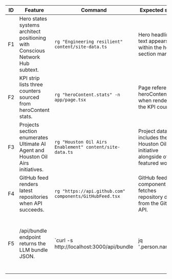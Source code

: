 | ID | Feature | Command | Expected signal | Status | Evidence |
| --- | --- | --- | --- | --- | --- |
| F1 | Hero states systems architect positioning with Conscious Network Hub subtext. | `rg "Engineering resilient" content/site-data.ts` | Hero headline text appears within the hero section markup. | VERIFIED | [F1](evidence/F1.txt) |
| F2 | KPI strip lists three counters sourced from heroContent stats. | `rg "heroContent.stats" -n app/page.tsx` | Page references heroContent.stats when rendering the KPI counters. | VERIFIED | [F2](evidence/F2.txt) |
| F3 | Projects section enumerates Ultimate AI Agent and Houston Oil Airs initiatives. | `rg "Houston Oil Airs Enablement" content/site-data.ts` | Project dataset includes the Houston Oil Airs initiative alongside other featured work. | VERIFIED | [F3](evidence/F3.txt) |
| F4 | GitHub feed renders latest repositories when API succeeds. | `rg "https://api.github.com" components/GitHubFeed.tsx` | GitHub feed component fetches repository data from the GitHub API. | VERIFIED | [F4](evidence/F4.txt) |
| F5 | /api/bundle endpoint returns the LLM bundle JSON. | `curl -s http://localhost:3000/api/bundle | jq '.person.name'` | Endpoint responds with JSON payload containing the LLM bundle data. | VERIFIED | [F5](evidence/F5.txt) |
